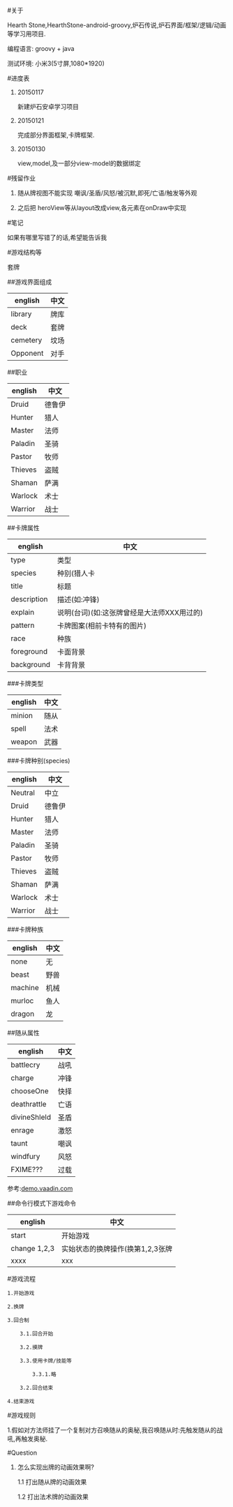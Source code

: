 #关于

Hearth Stone,HearthStone-android-groovy,炉石传说,炉石界面/框架/逻辑/动画等学习用项目.

编程语言: groovy + java

测试环境: 小米3(5寸屏,1080*1920)

#进度表

1.  20150117

    新建炉石安卓学习项目

2.  20150121

    完成部分界面框架,卡牌框架.

3.  20150130

    view,model,及一部分view-model的数据绑定

#残留作业

1.  随从牌视图不能实现 嘲讽/圣盾/风怒/被沉默,即死/亡语/触发等外观

2.  之后把 heroView等从layout改成view,各元素在onDraw中实现

#笔记

如果有哪里写错了的话,希望能告诉我

#游戏结构等

套牌

##游戏界面组成

| english     |中文  |
| --------    | --- |
|library      |牌库  |
|deck         |套牌  |
|cemetery     |坟场  |
|Opponent     |对手  |

##职业

| english     |中文  |
| --------    | --- |
|Druid      |德鲁伊  |
|Hunter      |猎人  |
|Master      |法师  |
|Paladin      |圣骑  |
|Pastor      |牧师  |
|Thieves      |盗贼  |
|Shaman      |萨满  |
|Warlock      |术士  |
|Warrior      |战士  |


##卡牌属性

| english     |中文  |
| --------    | --- |
|type       |类型  |
|species        |种别(猎人卡|牧师卡|中立卡)  |
|title       |标题  |
|description       |描述(如:冲锋)  |
|explain       |说明(台词)(如:这张牌曾经是大法师XXX用过的)  |
|pattern       |卡牌图案(相前卡特有的图片)  |
|race       |种族  |
|foreground       |卡面背景  |
|background       |卡背背景  |

###卡牌类型

| english     |中文  |
| --------    | --- |
|minion       |随从  |
|spell        |法术  |
|weapon       |武器  |

###卡牌种别(species)

| english     |中文  |
| --------    | --- |
|Neutral      |中立  |
|Druid        |德鲁伊  |
|Hunter       |猎人  |
|Master       |法师  |
|Paladin      |圣骑  |
|Pastor       |牧师  |
|Thieves      |盗贼  |
|Shaman       |萨满  |
|Warlock      |术士  |
|Warrior      |战士  |

###卡牌种族

| english     |中文  |
| --------    | --- |
|none         |无  |
|beast        |野兽  |
|machine      |机械  |
|murloc       |鱼人  |
|dragon       |龙  |

##随从属性

| english     |中文  |
| --------    | --- |
|battlecry    |战吼  |
|charge       |冲锋  |
|chooseOne    |快择  |
|deathrattle  |亡语  |
|divineShleld |圣盾  |
|enrage       |激怒  |
|taunt        |嘲讽  |
|windfury     |风怒  |
|FXIME???     |过载  |

参考:[demo.vaadin.com](demo.vaadin.com)

##命令行模式下游戏命令

| english     |中文  |
| --------    | --- |
|start    |开始游戏  |
|change 1,2,3      |实始状态的换牌操作(换第1,2,3张牌  |
|xxxx    |xxx  |




#游戏流程

	1.开始游戏

	2.换牌

	3.回合制

		3.1.回合开始
	
		3.2.摸牌
	
		3.3.使用卡牌/技能等
	
			3.3.1.略

		3.2.回合结束

	4.结束游戏


#游戏规则

1.假如对方法师挂了一个复制对方召唤随从的奥秘,我召唤随从时:先触发随从的战吼,再触发奥秘.



#Question

1.  怎么实现出牌的动画效果啊?

    1.1 打出随从牌的动画效果

    1.2 打出法术牌的动画效果